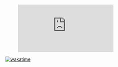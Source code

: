 <!--
**ameetmadan/ameetmadan** is a ✨ _special_ ✨ repository because its `README.md` (this file) appears on your GitHub profile.
-->

<figure><embed src="https://wakatime.com/share/@ameetmadan/89713aa7-9055-4451-83a3-07d20158f9b1.svg"></embed></figure>

[![wakatime](https://wakatime.com/badge/user/f7f544be-c0dc-4316-96d1-420af5f25877.svg)](https://wakatime.com/@f7f544be-c0dc-4316-96d1-420af5f25877)
